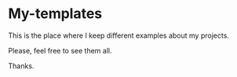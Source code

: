 # My-templates

This is the place where I keep different examples about my projects.

Please, feel free to see them all.

Thanks.
